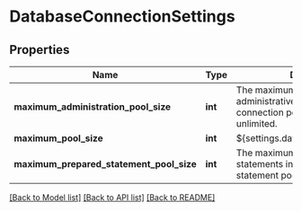 # DatabaseConnectionSettings

## Properties
Name | Type | Description | Notes
------------ | ------------- | ------------- | -------------
**maximum_administration_pool_size** | **int** | The maximum number of administrative connections in the connection pool. -1 means unlimited. | [optional] 
**maximum_pool_size** | **int** | ${settings.database.connection.max} | [optional] 
**maximum_prepared_statement_pool_size** | **int** | The maximum number of prepared statements in the prepared statement pool. -1 means unlimited. | [optional] 

[[Back to Model list]](../README.md#documentation-for-models) [[Back to API list]](../README.md#documentation-for-api-endpoints) [[Back to README]](../README.md)

